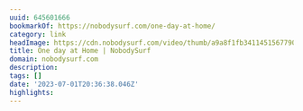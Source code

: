 ```yaml
---
uuid: 645601666
bookmarkOf: https://nobodysurf.com/one-day-at-home/
category: link
headImage: https://cdn.nobodysurf.com/video/thumb/a9a8f1fb3411451567790e14cc30dc51.png
title: One day at Home | NobodySurf
domain: nobodysurf.com
description: 
tags: []
date: '2023-07-01T20:36:38.046Z'
highlights: 
---
```



